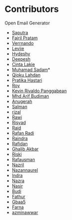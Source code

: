 # Contributors

<!-- prettier-ignore-start -->
Open Email Generator

- [Saputra](https://github.com/Svz1404)
- [Fajril Pratam](https://github.com/gabutteam18)
- [Verrnando](https://github.com/gabutteam3b)
- [Leviie](https://github.com/leviakeer212)
- [Hydeshy](https://github.com/ganutteam1)
- [Deepesh](https://github.com/dikshansh17)
- [Cinta Lakie](https://github.com/ganutteam2)
- [Muhamad Sadam](https://github.com/fajarmuhre)*
- [Qioku Lahdan](https://github.com/ganutteam3)
- [Pratika Hastari](https://github.com/ganutteam4)
- [Roy](https://github.com/ehroy)
- [Kevin Rivaldo Panggabean](https://github.com/krpauto)
- [Mhd Arif Budiman](https://github.com/guebanget0)
- [Anugerah](https://github.com/syncos77)
- [Salman](https://github.com/salfar17)
- [rizal](https://github.com/rizalriyad3)
- [Rawi](https://github.com/Rawiraihan82)
- [Risyad](https://github.com/Risyadreza162) 
- [Raid](https://github.com/raidriyan1)
- [Rafan Radi](https://github.com/rafanradi8)
- [Raindra](https://github.com/raindra98)
- [Rafidan](https://github.com/rafifrafidan)
- [Ghalib Akbar](https://github.com/Alibyze)
- [Riski](https://github.com/Riskiy890)
- [Rafausman](https://github.com/rafausman60)
- [Nazril](https://github.com/nazrilnazim6)
- [Nazannaurel](https://github.com/nazannaurel)
- [Indra](https://github.com/BEASTzINDRA)
- [Nazra](https://github.com/nazrannazri726)
- [Nasir](https://github.com/nasirnasih375)
- [Budi](https://github.com/Budilanfers)
- [Fathur](https://github.com/nrathome)
- [Gbaa5](https://github.com/gabutteam5)
- [Farna](https://github.com/farnahatafar)
- [azminawwar](https://github.com/azminawwar)

<!-- prettier-ignore-end -->

